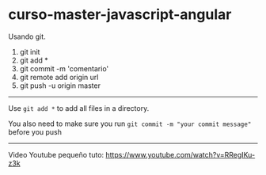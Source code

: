 # curso-master-javascript-angular



Usando git.

1. git init
2. git add *
3. git commit -m 'comentario'
4. git remote add origin url
5. git push -u origin master

-----------------

Use `git add *` to add all files in a directory.

You also need to make sure you run `git commit -m "your commit message"` before you push

------

Video Youtube pequeño tuto: https://www.youtube.com/watch?v=RRegIKu-z3k